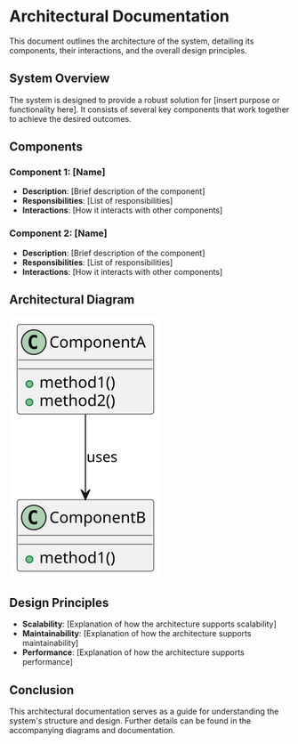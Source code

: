 # Architectural Documentation

This document outlines the architecture of the system, detailing its components, their interactions, and the overall design principles.

## System Overview

The system is designed to provide a robust solution for [insert purpose or functionality here]. It consists of several key components that work together to achieve the desired outcomes.

## Components

### Component 1: [Name]

- **Description**: [Brief description of the component]
- **Responsibilities**: [List of responsibilities]
- **Interactions**: [How it interacts with other components]

### Component 2: [Name]

- **Description**: [Brief description of the component]
- **Responsibilities**: [List of responsibilities]
- **Interactions**: [How it interacts with other components]

## Architectural Diagram

![Diagram](diagrams/generated/architecture.svg)

## Design Principles

- **Scalability**: [Explanation of how the architecture supports scalability]
- **Maintainability**: [Explanation of how the architecture supports maintainability]
- **Performance**: [Explanation of how the architecture supports performance]

## Conclusion

This architectural documentation serves as a guide for understanding the system's structure and design. Further details can be found in the accompanying diagrams and documentation.